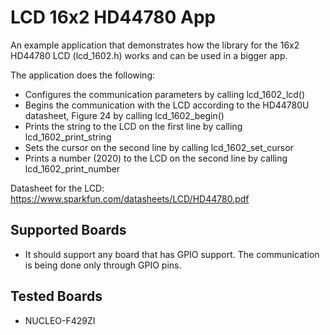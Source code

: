 LCD 16x2 HD44780 App
======================================

An example application that demonstrates how the library for the 16x2 HD44780 LCD 
(lcd_1602.h) works and can be used in a bigger app.

The application does the following:
  * Configures the communication parameters by calling lcd_1602_lcd()
  * Begins the communication with the LCD according to the HD44780U datasheet, Figure 24
    by calling lcd_1602_begin()
  * Prints the string to the LCD on the first line by calling lcd_1602_print_string
  * Sets the cursor on the second line by calling lcd_1602_set_cursor
  * Prints a number (2020) to the LCD on the second line by calling lcd_1602_print_number

Datasheet for the LCD: https://www.sparkfun.com/datasheets/LCD/HD44780.pdf 

Supported Boards
-----------------
- It should support any board that has GPIO support. The communication is being done 
only through GPIO pins. 

Tested Boards
-----------------
- NUCLEO-F429ZI
